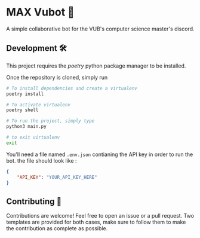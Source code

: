# MAX Vubot 🤖

A simple collaborative bot for the VUB's computer science master's discord.

## Development 🛠
This project requires the *poetry* python package manager to be installed.

Once the repository is cloned, simply run
```bash
# To install dependencies and create a virtualenv
poetry install

# To activate virtualenv
poetry shell

# To run the project, simply type
python3 main.py

# to exit virtualenv
exit
```

You'll need a file named `.env.json` contianing the API key in order to run the bot.
the file should look like :
```json
{
    "API_KEY": "YOUR_API_KEY_HERE"
}
```

## Contributing 🤝
Contributions are welcome! Feel free to open an issue or a pull request. Two templates are provided for both cases, make sure to follow them to make the contribution as complete as possible.